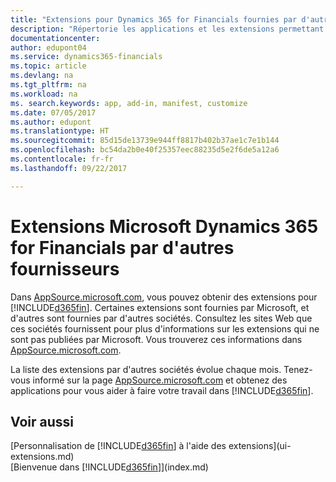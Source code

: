 ```yaml
---
title: "Extensions pour Dynamics 365 for Financials fournies par d'autres sociétés | Microsoft Docs"
description: "Répertorie les applications et les extensions permettant de personnaliser Dynamics 365 for Financials et fournies par d'autres sociétés."
documentationcenter: 
author: edupont04
ms.service: dynamics365-financials
ms.topic: article
ms.devlang: na
ms.tgt_pltfrm: na
ms.workload: na
ms. search.keywords: app, add-in, manifest, customize
ms.date: 07/05/2017
ms.author: edupont
ms.translationtype: HT
ms.sourcegitcommit: 85d15de13739e944ff8817b402b37ae1c7e1b144
ms.openlocfilehash: bc54da2b0e40f25357eec88235d5e2f6de5a12a6
ms.contentlocale: fr-fr
ms.lasthandoff: 09/22/2017

---
```

# <a name="microsoft-dynamics-365-for-financials-extensions-by-other-providers"></a>Extensions Microsoft Dynamics 365 for Financials par d'autres fournisseurs
Dans [AppSource.microsoft.com](https://appsource.microsoft.com/), vous pouvez obtenir des extensions pour [!INCLUDE[d365fin](includes/d365fin_md.md)]. Certaines extensions sont fournies par Microsoft, et d'autres sont fournies par d'autres sociétés. Consultez les sites Web que ces sociétés fournissent pour plus d'informations sur les extensions qui ne sont pas publiées par Microsoft. Vous trouverez ces informations dans [AppSource.microsoft.com](https://appsource.microsoft.com/en-us/marketplace/apps?product=dynamics-365%3Bdynamics-365-for-financials&page=1).  

La liste des extensions par d'autres sociétés évolue chaque mois. Tenez-vous informé sur la page [AppSource.microsoft.com](https://appsource.microsoft.com/en-us/marketplace/apps?product=dynamics-365%3Bdynamics-365-for-financials&page=1) et obtenez des applications pour vous aider à faire votre travail dans [!INCLUDE[d365fin](includes/d365fin_md.md)].  

## <a name="see-also"></a>Voir aussi
[Personnalisation de [!INCLUDE[d365fin](includes/d365fin_md.md)] à l'aide des extensions](ui-extensions.md)  
[Bienvenue dans [!INCLUDE[d365fin](includes/d365fin_md.md)]](index.md)  

